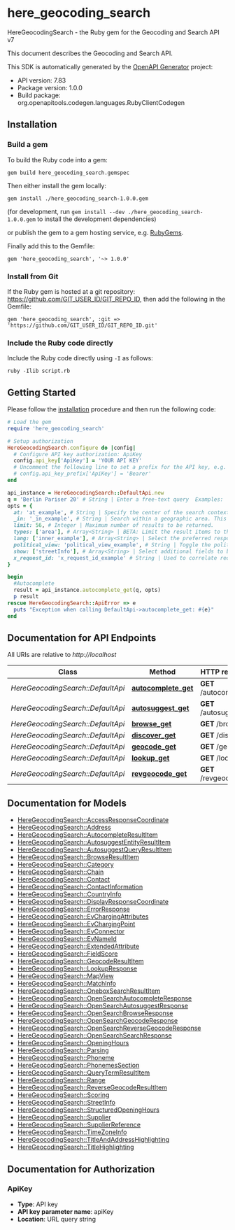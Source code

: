 # here_geocoding_search

HereGeocodingSearch - the Ruby gem for the Geocoding and Search API v7

This document describes the Geocoding and Search API.

This SDK is automatically generated by the [OpenAPI Generator](https://openapi-generator.tech) project:

- API version: 7.83
- Package version: 1.0.0
- Build package: org.openapitools.codegen.languages.RubyClientCodegen

## Installation

### Build a gem

To build the Ruby code into a gem:

```shell
gem build here_geocoding_search.gemspec
```

Then either install the gem locally:

```shell
gem install ./here_geocoding_search-1.0.0.gem
```

(for development, run `gem install --dev ./here_geocoding_search-1.0.0.gem` to install the development dependencies)

or publish the gem to a gem hosting service, e.g. [RubyGems](https://rubygems.org/).

Finally add this to the Gemfile:

    gem 'here_geocoding_search', '~> 1.0.0'

### Install from Git

If the Ruby gem is hosted at a git repository: https://github.com/GIT_USER_ID/GIT_REPO_ID, then add the following in the Gemfile:

    gem 'here_geocoding_search', :git => 'https://github.com/GIT_USER_ID/GIT_REPO_ID.git'

### Include the Ruby code directly

Include the Ruby code directly using `-I` as follows:

```shell
ruby -Ilib script.rb
```

## Getting Started

Please follow the [installation](#installation) procedure and then run the following code:

```ruby
# Load the gem
require 'here_geocoding_search'

# Setup authorization
HereGeocodingSearch.configure do |config|
  # Configure API key authorization: ApiKey
  config.api_key['ApiKey'] = 'YOUR API KEY'
  # Uncomment the following line to set a prefix for the API key, e.g. 'Bearer' (defaults to nil)
  # config.api_key_prefix['ApiKey'] = 'Bearer'
end

api_instance = HereGeocodingSearch::DefaultApi.new
q = 'Berlin Pariser 20' # String | Enter a free-text query  Examples:  * `ber`, `berl`, `berli`, ...  * `berlin+p`, `berlin+paris`, `berlin+parise`, ...  * `berlin+pariser+20`   _Note: Whitespace, urls, email addresses, or other out-of-scope queries will yield no results._ 
opts = {
  at: 'at_example', # String | Specify the center of the search context expressed as coordinates.  Format: `{latitude},{longitude}`  Type: `{decimal},{decimal}`  Example: `-13.163068,-72.545128` (Machu Picchu Mountain, Peru) 
  _in: '_in_example', # String | Search within a geographic area. This is a hard filter. Results will be returned if they are located within the specified area.  A geographic area can be   * a country (or multiple countries), provided as comma-separated [ISO 3166-1 alpha-3](https://en.wikipedia.org/wiki/ISO_3166-1_alpha-3) country codes     The country codes are to be provided in all uppercase.     Format: `countryCode:{countryCode}[,{countryCode}]*`     Examples:     * `countryCode:USA`     * `countryCode:CAN,MEX,USA`  
  limit: 56, # Integer | Maximum number of results to be returned.
  types: ['area'], # Array<String> | BETA: Limit the result items to the specified types. Currently supported values of the type filter for Autocomplete:  * `city` - restricting results to result type `locality` and locality type `city`  * `postalCode` - restricting results to result type `locality` and locality type `postalCode`,  * `area` - restricting results to result types: `locality` or `administrativeArea` including all the sub-types  Provide one of the supported values or a comma separated list.
  lang: ['inner_example'], # Array<String> | Select the preferred response language for result rendering from a list of BCP47 compliant Language Codes. The autocomplete endpoint tries to detect the query language based on matching name variants and then chooses the same language for the response.  Therefore the end-user can see and recognize all the entered terms in the same language as in the query. The specified preferred language is used only for not matched address tokens and for matched address tokens in case of ambiguity 
  political_view: 'political_view_example', # String | Toggle the political view.  This parameter accepts single ISO 3166-1 alpha-3 country code. The country codes are to be provided in all uppercase.  Currently the only supported political views are:  * RUS expressing the Russian view on Crimea  * SRB expressing the Serbian view on Kosovo, Vukovar and Sarengrad Islands  * MAR expressing the Moroccan view on Western Sahara  * SUR Suriname view on Courantyne Headwaters and Lawa Headwaters  * KEN Kenya view on Ilemi Triangle  * TZA Tanzania view on Lake Malawi  * URY Uruguay view on Rincon de Artigas  * EGY Egypt view on Bir Tawil  * SDN Sudan view on Halaib Triangle  * SYR Syria view on Golan Heights  * ARG Argentina view on Southern Patagonian Ice Field and Tierra Del Fuego, including Falkland Islands, South Georgia and South Sandwich Islands  * IND Indian View on Gilgit-Baltistan  * PAK Pakistan View on Jammu and Kashmir and Junagadh Area  For any valid 3 letter country code, for which GS7 does not have dedicated political view, it falls back to the default view.  For not accepted values of the politicalView parameter the GS7 responds with \"400\" error code.
  show: ['streetInfo'], # Array<String> | Select additional fields to be rendered in the response. Please note that some of the fields involve additional webservice calls and can increase the overall response time.  The value is a comma-separated list of the sections to be enabled. For some sections there is a long and a short ID.  Description of accepted values:  'streetInfo': For each result item renders additional block with the street name decomposed into its parts like the base name, the street type, etc.
  x_request_id: 'x_request_id_example' # String | Used to correlate requests with their responses within a customer's application, for logging and error reporting.  Format: Free string, but a valid UUIDv4 is recommended.
}

begin
  #Autocomplete
  result = api_instance.autocomplete_get(q, opts)
  p result
rescue HereGeocodingSearch::ApiError => e
  puts "Exception when calling DefaultApi->autocomplete_get: #{e}"
end

```

## Documentation for API Endpoints

All URIs are relative to *http://localhost*

Class | Method | HTTP request | Description
------------ | ------------- | ------------- | -------------
*HereGeocodingSearch::DefaultApi* | [**autocomplete_get**](docs/DefaultApi.md#autocomplete_get) | **GET** /autocomplete | Autocomplete
*HereGeocodingSearch::DefaultApi* | [**autosuggest_get**](docs/DefaultApi.md#autosuggest_get) | **GET** /autosuggest | Autosuggest
*HereGeocodingSearch::DefaultApi* | [**browse_get**](docs/DefaultApi.md#browse_get) | **GET** /browse | Browse
*HereGeocodingSearch::DefaultApi* | [**discover_get**](docs/DefaultApi.md#discover_get) | **GET** /discover | Discover
*HereGeocodingSearch::DefaultApi* | [**geocode_get**](docs/DefaultApi.md#geocode_get) | **GET** /geocode | Geocode
*HereGeocodingSearch::DefaultApi* | [**lookup_get**](docs/DefaultApi.md#lookup_get) | **GET** /lookup | Lookup By ID
*HereGeocodingSearch::DefaultApi* | [**revgeocode_get**](docs/DefaultApi.md#revgeocode_get) | **GET** /revgeocode | Reverse Geocode


## Documentation for Models

 - [HereGeocodingSearch::AccessResponseCoordinate](docs/AccessResponseCoordinate.md)
 - [HereGeocodingSearch::Address](docs/Address.md)
 - [HereGeocodingSearch::AutocompleteResultItem](docs/AutocompleteResultItem.md)
 - [HereGeocodingSearch::AutosuggestEntityResultItem](docs/AutosuggestEntityResultItem.md)
 - [HereGeocodingSearch::AutosuggestQueryResultItem](docs/AutosuggestQueryResultItem.md)
 - [HereGeocodingSearch::BrowseResultItem](docs/BrowseResultItem.md)
 - [HereGeocodingSearch::Category](docs/Category.md)
 - [HereGeocodingSearch::Chain](docs/Chain.md)
 - [HereGeocodingSearch::Contact](docs/Contact.md)
 - [HereGeocodingSearch::ContactInformation](docs/ContactInformation.md)
 - [HereGeocodingSearch::CountryInfo](docs/CountryInfo.md)
 - [HereGeocodingSearch::DisplayResponseCoordinate](docs/DisplayResponseCoordinate.md)
 - [HereGeocodingSearch::ErrorResponse](docs/ErrorResponse.md)
 - [HereGeocodingSearch::EvChargingAttributes](docs/EvChargingAttributes.md)
 - [HereGeocodingSearch::EvChargingPoint](docs/EvChargingPoint.md)
 - [HereGeocodingSearch::EvConnector](docs/EvConnector.md)
 - [HereGeocodingSearch::EvNameId](docs/EvNameId.md)
 - [HereGeocodingSearch::ExtendedAttribute](docs/ExtendedAttribute.md)
 - [HereGeocodingSearch::FieldScore](docs/FieldScore.md)
 - [HereGeocodingSearch::GeocodeResultItem](docs/GeocodeResultItem.md)
 - [HereGeocodingSearch::LookupResponse](docs/LookupResponse.md)
 - [HereGeocodingSearch::MapView](docs/MapView.md)
 - [HereGeocodingSearch::MatchInfo](docs/MatchInfo.md)
 - [HereGeocodingSearch::OneboxSearchResultItem](docs/OneboxSearchResultItem.md)
 - [HereGeocodingSearch::OpenSearchAutocompleteResponse](docs/OpenSearchAutocompleteResponse.md)
 - [HereGeocodingSearch::OpenSearchAutosuggestResponse](docs/OpenSearchAutosuggestResponse.md)
 - [HereGeocodingSearch::OpenSearchBrowseResponse](docs/OpenSearchBrowseResponse.md)
 - [HereGeocodingSearch::OpenSearchGeocodeResponse](docs/OpenSearchGeocodeResponse.md)
 - [HereGeocodingSearch::OpenSearchReverseGeocodeResponse](docs/OpenSearchReverseGeocodeResponse.md)
 - [HereGeocodingSearch::OpenSearchSearchResponse](docs/OpenSearchSearchResponse.md)
 - [HereGeocodingSearch::OpeningHours](docs/OpeningHours.md)
 - [HereGeocodingSearch::Parsing](docs/Parsing.md)
 - [HereGeocodingSearch::Phoneme](docs/Phoneme.md)
 - [HereGeocodingSearch::PhonemesSection](docs/PhonemesSection.md)
 - [HereGeocodingSearch::QueryTermResultItem](docs/QueryTermResultItem.md)
 - [HereGeocodingSearch::Range](docs/Range.md)
 - [HereGeocodingSearch::ReverseGeocodeResultItem](docs/ReverseGeocodeResultItem.md)
 - [HereGeocodingSearch::Scoring](docs/Scoring.md)
 - [HereGeocodingSearch::StreetInfo](docs/StreetInfo.md)
 - [HereGeocodingSearch::StructuredOpeningHours](docs/StructuredOpeningHours.md)
 - [HereGeocodingSearch::Supplier](docs/Supplier.md)
 - [HereGeocodingSearch::SupplierReference](docs/SupplierReference.md)
 - [HereGeocodingSearch::TimeZoneInfo](docs/TimeZoneInfo.md)
 - [HereGeocodingSearch::TitleAndAddressHighlighting](docs/TitleAndAddressHighlighting.md)
 - [HereGeocodingSearch::TitleHighlighting](docs/TitleHighlighting.md)


## Documentation for Authorization


### ApiKey


- **Type**: API key
- **API key parameter name**: apiKey
- **Location**: URL query string


